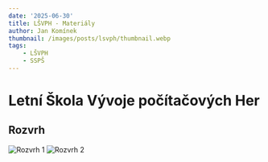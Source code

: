 ```yaml
---
date: '2025-06-30'
title: LŠVPH - Materiály
author: Jan Komínek
thumbnail: /images/posts/lsvph/thumbnail.webp
tags:
    - LŠVPH
    - SSPŠ
---
```


# Letní Škola Vývoje počítačových Her
 
 ## Rozvrh

 ![Rozvrh 1](/images/posts/lsvph/1.png)
 ![Rozvrh 2](/images/posts/lsvph/2.png)
